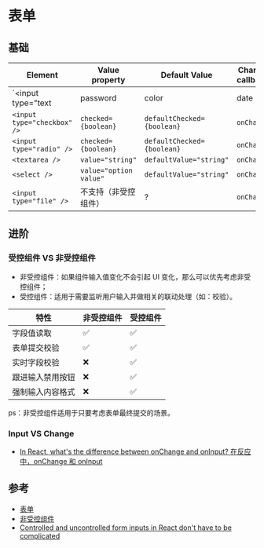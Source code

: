 # 表单

## 基础

| Element | Value property | Default Value | Change callback | New value in the callback |
| --- | --- | --- | --- | --- |
| `<input type="text|password|color|date|time|range" />` | `value="string"` | `defaultValue="string"` | `onChange` | `event.target.value` |
| `<input type="checkbox" />` | `checked={boolean}` | `defaultChecked={boolean}` | `onChange` | `event.target.checked` |
| `<input type="radio" />` | `checked={boolean}` | `defaultChecked={boolean}` | `onChange` | `event.target.checked` |
| `<textarea />` | `value="string"` | `defaultValue="string"` | `onChange` | `event.target.value` |
| `<select />` | `value="option value"` | `defaultValue="string"` | `onChange` | `event.target.value` |
| `<input type="file" />` | 不支持（非受控组件） | ? | `onChange` | `event.target.value` |

## 进阶

### 受控组件 VS 非受控组件

- 非受控组件：如果组件输入值变化不会引起 UI 变化，那么可以优先考虑非受控组件；
- 受控组件：适用于需要监听用户输入并做相关的联动处理（如：校验）。

| 特性 | 非受控组件 | 受控组件 |
| --- | --- | --- |
| 字段值读取 | ✅ | ✅ |
| 表单提交校验 | ✅ | ✅ |
| 实时字段校验 | ❌ | ✅ |
| 跟进输入禁用按钮 | ❌ | ✅ |
| 强制输入内容格式 | ❌ | ✅ |

ps：非受控组件适用于只要考虑表单最终提交的场景。

### Input VS Change

- [In React, what's the difference between onChange and onInput? 在反应中，onChange 和 onInput ](https://stackoverflow.com/questions/38256332/in-react-whats-the-difference-between-onchange-and-oninput)

## 参考

- [表单](https://zh-hans.reactjs.org/docs/forms.html)
- [非受控组件](https://zh-hans.reactjs.org/docs/uncontrolled-components.html)
- [Controlled and uncontrolled form inputs in React don't have to be complicated](https://goshacmd.com/controlled-vs-uncontrolled-inputs-react/)
